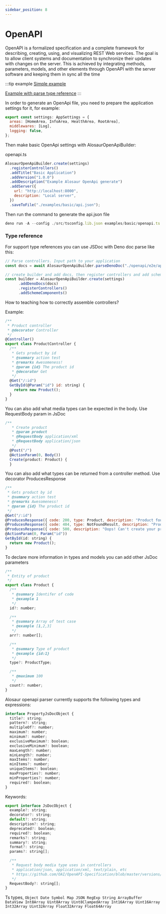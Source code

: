 ```yaml
---
sidebar_position: 8
---
```


# OpenAPI

OpenAPI is a formalized specification and a complete framework for describing, creating, using, and visualizing REST Web services. The goal is to allow client systems and documentation to synchronize their updates with changes on the server. This is achieved by integrating methods, parameters, models, and other elements through OpenAPI with the server software and keeping them in sync all the time

:::tip example
[Simple example](https://github.com/alosaur/alosaur/tree/master/examples/basic)

[Example with parse type reference](https://github.com/alosaur/alosaur/tree/master/openapi/e2e/)
:::

In order to generate an OpenApi file, you need to prepare the application settings for it, for example:

```jsx
export const settings: AppSettings = {
  areas: [HomeArea, InfoArea, HealthArea, RootArea],
  middlewares: [Log],
  logging: false,
};
```

Then make basic OpenApi settings with AlosaurOpenApiBuilder:

openapi.ts

```jsx
AlosaurOpenApiBuilder.create(settings)
  .registerControllers()
  .addTitle("Basic Application")
  .addVersion("1.0.0")
  .addDescription("Example Alosaur OpenApi generate")
  .addServer({
    url: "http://localhost:8000",
    description: "Local server",
  })
  .saveToFile("./examples/basic/api.json");
```

Then run the command to generate the api.json file

```jsx
deno run -A --config ./src/tsconfig.lib.json examples/basic/openapi.ts
```

### Type reference

For support type references you can use JSDoc with Deno doc parse like this:

```jsx
// Parse controllers. Input path to your application
const docs = await AlosaurOpenApiBuilder.parseDenoDoc("./openapi/e2e/app.ts");

// create builder and add docs, then register controllers and add scheme components
const builder = AlosaurOpenApiBuilder.create(settings)
      .addDenoDocs(docs)
      .registerControllers()
      .addSchemeComponents()
```

How to teaching how to correctly assemble controllers?

Example:

```jsx
/**
 * Product controller
 * @decorator Controller
 */
@Controller()
export class ProductController {
  /**
   * Gets product by id
   * @summary action test
   * @remarks Awesomeness!
   * @param {id} The product id
   * @decorator Get
   */
  @Get("/:id")
  GetById(@Param("id") id: string) {
    return new Product();
  }
}
```

You can also add what media types can be expected in the body. Use RequestBody param in JsDoc

```jsx
/**
   * Create product
   * @param product
   * @RequestBody application/xml
   * @RequestBody application/json
   */
  @Post("/")
  @ActionParam(0, Body())
  Create(product: Product) {
  }
```

You can also add what types can be returned from a controller method. Use decorator ProducesResponse

```jsx
/**
 * Gets product by id
 * @summary action test
 * @remarks Awesomeness!
 * @param {id} The product id
 */
@Get("/:id")
@ProducesResponse({ code: 200, type: Product, description: "Product found" })
@ProducesResponse({ code: 404, type: NotFoundResult, description: "Product has missing/invalid values" })
@ProducesResponse({ code: 500, description: "Oops! Can't create your product right now" })
@ActionParam(0, Param("id"))
GetById(id: string) {
  return new Product();
}
```

To declare more information in types and models you can add other JsDoc parameters

```jsx
/**
 * Entity of product
 */
export class Product {
  /**
   * @summary Identifer of code
   * @example 1
   */
  id?: number;

  /**
   * @summary Array of test case
   * @example [1,2,3]
   */
  arr?: number[];

  /**
   * @summary Type of product
   * @example {id:1}
   */
  type?: ProductType;

  /**
   * @maximum 100
   */
  count?: number;
}
```

Alosaur openapi parser currently supports the following types and expressions:

```jsx
interface PropertyJsDocObject {
  title?: string;
  pattern?: string;
  multipleOf?: number;
  maximum?: number;
  minimum?: number;
  exclusiveMaximum?: boolean;
  exclusiveMinimum?: boolean;
  maxLength?: number;
  minLength?: number;
  maxItems?: number;
  minItems?: number;
  uniqueItems?: boolean;
  maxProperties?: number;
  minProperties?: number;
  required?: boolean;
}
```

Keywords:

```jsx
export interface JsDocObject {
  example?: string;
  decorator?: string;
  default?: string;
  description?: string;
  deprecated?: boolean;
  required?: boolean;
  remarks?: string;
  summary?: string;
  format?: string;
  params?: string[];

  /**
   * Request body media type uses in controllers
   * application/json, application/xml, text/plain, etc
   * https://github.com/OAI/OpenAPI-Specification/blob/master/versions/3.0.0.md#requestBodyObject
   */
  RequestBody?: string[];
}
```

Ts types, `Object Date Symbol Map JSON RegExp String ArrayBuffer DataView Int8Array Uint8Array Uint8ClampedArray Int16Array Uint16Array Int32Array Uint32Array Float32Array Float64Array`
